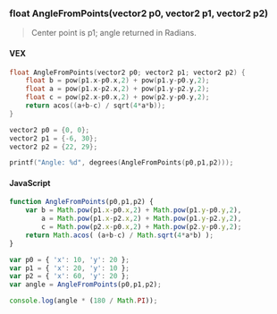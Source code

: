 ### float AngleFromPoints(vector2 p0, vector2 p1, vector2 p2)
> Center point is p1; angle returned in Radians.

#### VEX
```c
float AngleFromPoints(vector2 p0; vector2 p1; vector2 p2) {
    float b = pow(p1.x-p0.x,2) + pow(p1.y-p0.y,2);
    float a = pow(p1.x-p2.x,2) + pow(p1.y-p2.y,2);
    float c = pow(p2.x-p0.x,2) + pow(p2.y-p0.y,2);
    return acos((a+b-c) / sqrt(4*a*b));
}

vector2 p0 = {0, 0};
vector2 p1 = {-6, 30};
vector2 p2 = {22, 29};

printf("Angle: %d", degrees(AngleFromPoints(p0,p1,p2)));
```

#### JavaScript
```javascript
function AngleFromPoints(p0,p1,p2) {
    var b = Math.pow(p1.x-p0.x,2) + Math.pow(p1.y-p0.y,2),
        a = Math.pow(p1.x-p2.x,2) + Math.pow(p1.y-p2.y,2),
        c = Math.pow(p2.x-p0.x,2) + Math.pow(p2.y-p0.y,2);
    return Math.acos( (a+b-c) / Math.sqrt(4*a*b) );
}

var p0 = { 'x': 10, 'y': 20 };
var p1 = { 'x': 20, 'y': 10 };
var p2 = { 'x': 60, 'y': 20 };
var angle = AngleFromPoints(p0,p1,p2);

console.log(angle * (180 / Math.PI));
```
